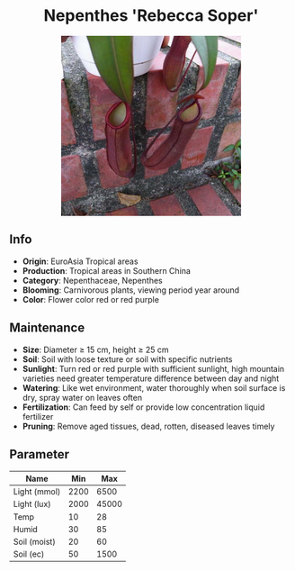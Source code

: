 <h1 align='center'>Nepenthes 'Rebecca Soper'</h1>
<p align="center">
    <img 
        align='center'
        width='320'
        src="../images/nepenthes rebecca soper.png" 
        alt='Nepenthes 'Rebecca Soper'' />
</p>

## Info

 - **Origin**: EuroAsia Tropical areas
 - **Production**: Tropical areas in Southern China
 - **Category**: Nepenthaceae, Nepenthes
 - **Blooming**: Carnivorous plants, viewing period year around
 - **Color**: Flower color red or red purple

## Maintenance

 - **Size**: Diameter ≥ 15 cm, height ≥ 25 cm
 - **Soil**: Soil with loose texture or soil with specific nutrients
 - **Sunlight**: Turn red or red purple with sufficient sunlight, high mountain varieties need greater temperature difference between day and night
 - **Watering**: Like wet environment, water thoroughly when soil surface is dry, spray water on leaves often
 - **Fertilization**: Can feed by self or provide low concentration liquid fertilizer
 - **Pruning**: Remove aged tissues, dead, rotten, diseased leaves timely

## Parameter

| Name         | Min  | Max   |
|--------------|------|-------|
| Light (mmol) | 2200 | 6500  |
| Light (lux)  | 2000 | 45000 |
| Temp         | 10    | 28    |
| Humid        | 30   | 85    |
| Soil (moist) | 20   | 60    |
| Soil (ec)    | 50  | 1500  |